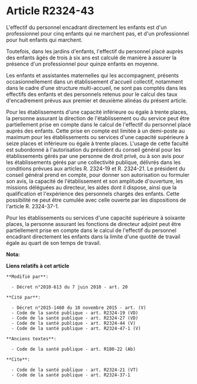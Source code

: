 # Article R2324-43

L'effectif du personnel encadrant directement les enfants est d'un professionnel pour cinq enfants qui ne marchent pas, et
d'un professionnel pour huit enfants qui marchent. 

Toutefois, dans les jardins d'enfants, l'effectif du personnel placé auprès des enfants âgés de trois à six ans est calculé
de manière à assurer la présence d'un professionnel pour quinze enfants en moyenne. 

Les enfants et assistantes maternelles qui les accompagnent, présents occasionnellement dans un établissement d'accueil
collectif, notamment dans le cadre d'une structure multi-accueil, ne sont pas comptés dans les effectifs des enfants et des
personnels retenus pour le calcul des taux d'encadrement prévus aux premier et deuxième alinéas du présent article. 

Pour les établissements d'une capacité inférieure ou égale à trente places, la personne assurant la direction de
l'établissement ou du service peut être partiellement prise en compte dans le calcul de l'effectif du personnel placé auprès
des enfants. Cette prise en compte est limitée à un demi-poste au maximum pour les établissements ou services d'une capacité
supérieure à seize places et inférieure ou égale à trente places. L'usage de cette faculté est subordonné à l'autorisation du
président du conseil général pour les établissements gérés par une personne de droit privé, ou à son avis pour les
établissements gérés par une collectivité publique, délivrés dans les conditions prévues aux articles R. 2324-19 et R.
2324-21. Le président du conseil général prend en compte, pour donner son autorisation ou formuler son avis, la capacité de
l'établissement et son amplitude d'ouverture, les missions déléguées au directeur, les aides dont il dispose, ainsi que la
qualification et l'expérience des personnels chargés des enfants. Cette possibilité ne peut être cumulée avec celle ouverte
par les dispositions de l'article R. 2324-37-1. 

Pour les établissements ou services d'une capacité supérieure à soixante places, la personne assurant les fonctions de
directeur adjoint peut être partiellement prise en compte dans le calcul de l'effectif du personnel encadrant directement les
enfants dans la limite d'une quotité de travail égale au quart de son temps de travail.

**Nota:**



**Liens relatifs à cet article**

	**Modifié par**:

	  - Décret n°2010-613 du 7 juin 2010 - art. 20

	**Cité par**:

	  - Décret n°2015-1460 du 10 novembre 2015 - art. (V)
	  - Code de la santé publique - art. R2324-19 (VD)
	  - Code de la santé publique - art. R2324-27 (VD)
	  - Code de la santé publique - art. R2324-44 (V)
	  - Code de la santé publique - art. R2324-47-1 (V)

	**Anciens textes**:

	  - Code de la santé publique - art. R180-22 (Ab)

	**Cite**:

	  - Code de la santé publique - art. R2324-21 (VT)
	  - Code de la santé publique - art. R2324-37-1
